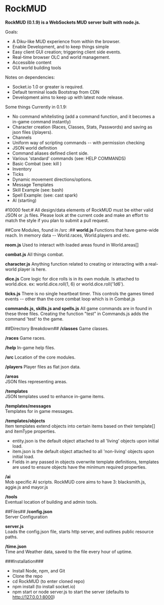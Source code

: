 RockMUD
===============================

**RockMUD (0.1.9) is a WebSockets MUD server built with node.js.**

Goals:
* A Diku-like MUD experience from within the browser.
* Enable Development, and to keep things simple
* Easy client GUI creation; triggering client side events.
* Real-time browser OLC and world management.
* Accessible content
* GUI world building tools

Notes on dependencies: 
* Socket.io 1.0 or greater is required.
* Default terminal loads Bootstrap from CDN
* Development aims to keep up with latest node release.

Some things Currently in 0.1.9:
* No command whitelisting (add a command function, and it becomes a in-game command instantly)
* Character creation (Races, Classes, Stats, Passwords) and saving as json files (/players).
* Channels
* Uniform way of scripting commands -- with permission checking
* JSON world definition
* Command aliases defined client side.
* Various 'standard' commands (see: HELP COMMANDS)
* Basic Combat (see: kill <mob name>)
* Inventory
* Ticks
* Dynamic movement directions/options.
* Message Templates
* Skill Example (see: bash)
* Spell Example: (see: cast spark)
* AI (starting)

#10000 feet:#
All design/data elements of RockMUD must be either valid JSON or .js files. Please look at the current code and make an effort to match the style if you plan to submit a pull request. 

##Core Modules, found in /src :##
**world.js**
Functions that have game-wide reach. In memory data -- World.races, World.players and etc.

**room.js**
Used to interact with loaded areas found in World.areas[]

**combat.js**
All things combat.

**character.js**
Anything function related to creating or interacting with a real-world player is here.

**dice.js**
Core logic for dice rolls is in its own module. Is attached to world.dice. ex: world.dice.roll(1, 6) or world.dice.roll('1d6').

**ticks.js**
There is no single heartbeat timer. This controls the games timed events -- other than the core combat loop which is in Combat.js

**commands.js, skills.js and spells.js**
All game commands are in found in these three files. Creating the function "test" in Commands.js adds the command 'test' to the game.

##Directory Breakdown##
**/classes**
Game classes.

**/races**
Game races.

**/help**
In-game help files.

**/src**
Location of the core modules.

**/players**
Player files as flat json data.

**/areas**  
JSON files representing areas.

**/templates**  
JSON templates used to enhance in-game items.

**/templates/messages**  
Templates for in game messages.

**/templates/objects**  
Item templates extend objects into certain items based on their template[] and itemType properties.

* entity.json is the default object attached to all 'living' objects upon initial load.
* item.json is the default object attached to all 'non-living' objects upon initial load.
* Fields in any passed in objects overwrite template definitions, templates are used to ensure objects have the minimum required properties. 

**/ai**  
Mob specific AI scripts. RockMUD core aims to have 3: blacksmith.js, aggie.js and mayor.js

**/tools**  
Eventual location of building and admin tools.

##Files##
**/config.json**  
Server Configuration

**server.js**  
Loads the config.json file, starts http server, and outlines public resource paths.

**/time.json**  
Time and Weather data, saved to the file every hour of uptime.

###Installation###
* Install Node, npm, and Git
* Clone the repo
* cd RockMUD (to enter cloned repo)
* npm install (to install socket.io)
* npm start or node server.js to start the server (defaults to http://127.0.0.1:8000)
